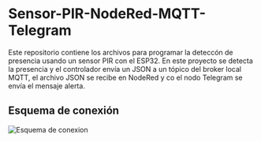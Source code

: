 # Sensor-PIR-NodeRed-MQTT-Telegram
 Este repositorio contiene los archivos para programar la deteccón de presencia usando un sensor PIR con el ESP32. En este proyecto se detecta la presencia y el controlador envía un JSON a un tópico del broker local MQTT, el archivo JSON se recibe en  NodeRed  y co el nodo Telegram se envía el mensaje alerta.

 ## Esquema de conexión

 ![Esquema de conexion](https://github.com/raymundosoto/Sensor-PIR-NodeRed-MQTT-Telegram/assets/72757419/2279d5b2-c8c7-4799-ae07-1a196c13065a)

